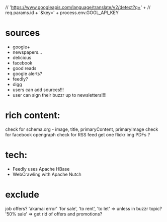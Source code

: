 // 'https://www.googleapis.com/language/translate/v2/detect?q=' +
// req.params.id + '&key=' + process.env.GOGL_API_KEY


sources
=======
- google+
- newspapers...
- delicious
- facebook
- good reads
- google alerts?
- feedly?
- digg
- users can add sources!!!
- user can sign their buzzr up to newsletters!!!!


rich content:
=============
check for schema.org - image, title, primaryContent, primaryImage
check for facebook opengraph
check for RSS feed
get one flickr img
PDFs ?


tech:
=====
- Feedly uses Apache HBase
- WebCrawling with Apache Nutch


exclude
=======
job offers?
'akamai error'
'for sale', 'to rent', 'to let' => unless in buzzr topic?
'50% sale' => get rid of offers and promotions?
